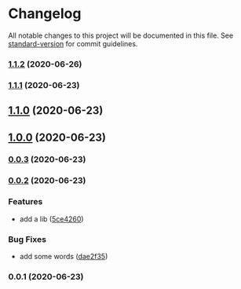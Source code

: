 # Changelog

All notable changes to this project will be documented in this file. See [standard-version](https://github.com/conventional-changelog/standard-version) for commit guidelines.

### [1.1.2](https://github.com/watertea/angularversion/compare/v1.1.1...v1.1.2) (2020-06-26)

### [1.1.1](https://github.com/watertea/angularversion/compare/v1.1.0...v1.1.1) (2020-06-23)

## [1.1.0](https://github.com/watertea/angularversion/compare/v1.0.0...v1.1.0) (2020-06-23)

## [1.0.0](https://github.com/watertea/angularversion/compare/v0.0.3...v1.0.0) (2020-06-23)

### [0.0.3](https://github.com/watertea/angularversion/compare/v0.0.2...v0.0.3) (2020-06-23)

### [0.0.2](https://github.com/watertea/angularversion/compare/v0.0.1...v0.0.2) (2020-06-23)


### Features

* add a lib ([5ce4260](https://github.com/watertea/angularversion/commit/5ce4260f5a2cf5dce1e2ea46d368c92eda8d9e47))


### Bug Fixes

* add some words ([dae2f35](https://github.com/watertea/angularversion/commit/dae2f3513dccd93ba90cb49eccb0629562e0f3af))

### 0.0.1 (2020-06-23)
